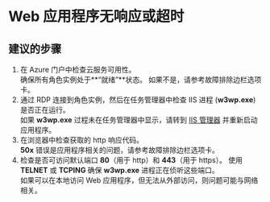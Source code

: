 <properties 
    pageTitle="My web application is not responding or timing out"
    description="Web 应用程序无响应或超时"
    service="microsoft.classiccompute"
    resource="domainnames"
    authors="jluk"
    displayOrder="5"
    selfHelpType="resource"
    supportTopicIds=""
    resourceTags=""  
    productPesIds=""
    cloudEnvironments="public"
/>


# <a name="my-web-application-is-not-responding-or-timing-out"></a>Web 应用程序无响应或超时

## <a name="recommended-steps"></a>**建议的步骤**
1.  在 Azure 门户中检查云服务可用性。 <br>
确保所有角色实例处于**“就绪”**状态。 如果不是，请参考故障排除边栏选项卡。
2.  通过 RDP 连接到角色实例，然后在任务管理器中检查 IIS 进程 (**w3wp.exe**) 是否正在运行。 <br>
如果 **w3wp.exe** 过程未在任务管理器中显示，请转到 [IIS 管理器]( https://technet.microsoft.com/library/jj635847.aspx ) 并重新启动应用程序。
3.  在浏览器中检查获取的 http 响应代码。 <br>
**50x** 错误是应用程序相关的问题，请参考故障排除边栏选项卡。
4.  检查是否可访问默认端口 **80**（用于 http）和 **443**（用于 https）。 使用 **TELNET** 或 **TCPING** 确保 **w3wp.exe** 进程正在侦听这些端口。 <br>
如果可以在本地访问 Web 应用程序，但无法从外部访问，则问题可能与网络相关。 <br>


<!--HONumber=Nov16_HO1-->


